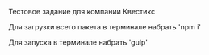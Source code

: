 Тестовое задание для компании Квестикс

Для загрузки всего пакета в терминале набрать 'npm i'

Для запуска в терминале набрать 'gulp'
